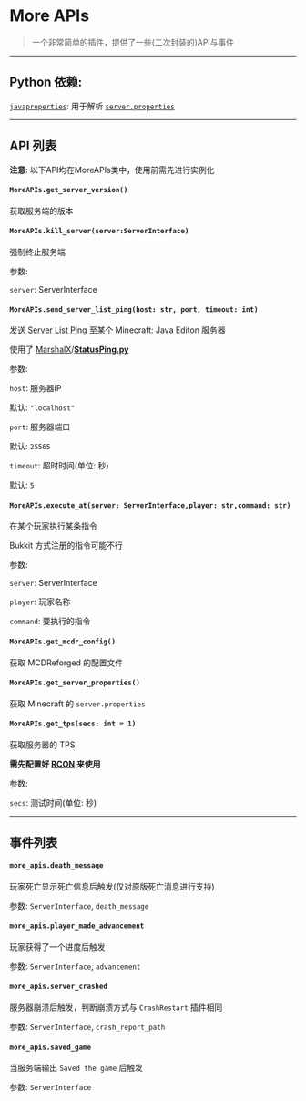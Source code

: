 # More APIs

>   一个非常简单的插件，提供了一些(二次封装的)API与事件





---

## Python 依赖:

[`javaproperties`](https://pypi.org/project/javaproperties/): 用于解析 [`server.properties`](https://minecraft.fandom.com/zh/wiki/Server.properties)





---

## API 列表





**注意**: 以下API均在MoreAPIs类中，使用前需先进行实例化





#### `MoreAPIs.get_server_version()`

获取服务端的版本





#### `MoreAPIs.kill_server(server:ServerInterface)`

强制终止服务端

参数:

`server`: ServerInterface

#### `MoreAPIs.send_server_list_ping(host: str, port, timeout: int)`

发送 [Server List Ping](https://wiki.vg/Server_List_Ping) 至某个 Minecraft: Java Editon 服务器

使用了 [MarshalX](https://gist.github.com/MarshalX)/**[StatusPing.py](https://gist.github.com/MarshalX/40861e1d02cbbc6f23acd3eced9db1a0)**

参数:

`host`:  服务器IP

默认: `"localhost"`

`port`: 服务器端口

默认: `25565`

`timeout`: 超时时间(单位: 秒)

默认: `5`





#### `MoreAPIs.execute_at(server: ServerInterface,player: str,command: str)`

在某个玩家执行某条指令

Bukkit 方式注册的指令可能不行

参数:

`server`: ServerInterface

`player`: 玩家名称

`command`: 要执行的指令





#### `MoreAPIs.get_mcdr_config()`

获取 MCDReforged 的配置文件





#### `MoreAPIs.get_server_properties()`

获取 Minecraft 的 `server.properties`





#### `MoreAPIs.get_tps(secs: int = 1)`

获取服务器的 TPS

**需先配置好 [RCON](https://mcdreforged.readthedocs.io/zh_CN/latest/configure.html#rcon) 来使用**

参数:

`secs`: 测试时间(单位: 秒)





---

## 事件列表

#### `more_apis.death_message`

玩家死亡显示死亡信息后触发(仅对原版死亡消息进行支持)

参数: `ServerInterface`, `death_message`





#### `more_apis.player_made_advancement`

玩家获得了一个进度后触发

参数: `ServerInterface`, `advancement`





#### `more_apis.server_crashed`

服务器崩溃后触发，判断崩溃方式与 `CrashRestart` 插件相同

参数: `ServerInterface`, `crash_report_path`





#### `more_apis.saved_game`

当服务端输出 `Saved the game` 后触发

参数: `ServerInterface`
